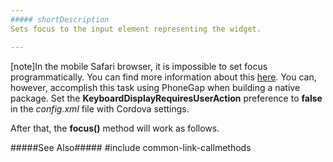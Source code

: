 ```yaml
---
##### shortDescription
Sets focus to the input element representing the widget.

---
```

[note]In the mobile Safari browser, it is impossible to set focus programmatically. You can find more information about this [here](https://stackoverflow.com/questions/6287478/mobile-safari-autofocus-text-field/7332160#7332160). You can, however, accomplish this task using PhoneGap when building a native package. Set the **KeyboardDisplayRequiresUserAction** preference to **false** in the *config.xml* file with Cordova settings.

 <preference name="KeyboardDisplayRequiresUserAction" value="false" />

After that, the **focus()** method will work as follows.

#####See Also#####
#include common-link-callmethods